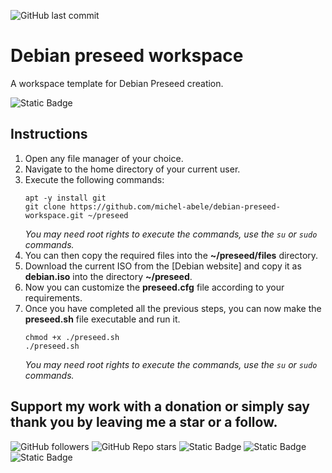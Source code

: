 ![GitHub last commit](https://img.shields.io/github/last-commit/michel-abele/debian-preseed-workspace?style=for-the-badge)

# Debian preseed workspace
A workspace template for Debian Preseed creation.

![Static Badge](https://img.shields.io/badge/12-logo?style=for-the-badge&logo=Debian&logoColor=%23ffffff&label=Debian&color=%23A81D33)

## Instructions

1. Open any file manager of your choice.
2. Navigate to the home directory of your current user.
3. Execute the following commands:
   ```shell
   apt -y install git
   git clone https://github.com/michel-abele/debian-preseed-workspace.git ~/preseed
   ```
   _You may need root rights to execute the commands, use the `su` or `sudo` commands._
4. You can then copy the required files into the **~/preseed/files** directory.
5. Download the current ISO from the [Debian website] and copy it as **debian.iso** into the directory **~/preseed**.
6. Now you can customize the **preseed.cfg** file according to your requirements.
7. Once you have completed all the previous steps, you can now make the **preseed.sh** file executable and run it.
   ```shell
   chmod +x ./preseed.sh
   ./preseed.sh
   ```
   _You may need root rights to execute the commands, use the `su` or `sudo` commands._


## Support my work with a donation or simply say thank you by leaving me a star or a follow.

![GitHub followers](https://img.shields.io/github/followers/michel-abele?style=for-the-badge&logo=github&link=https%3A%2F%2Fgithub.com%2Fmichel-abele)
![GitHub Repo stars](https://img.shields.io/github/stars/michel-abele/debian-preseed-workspace?style=for-the-badge&logo=github&link=https%3A%2F%2Fgithub.com%2Fmichel-abele%2Fdebian-preseed-workspace%2Fstargazers)
![Static Badge](https://img.shields.io/badge/Me-logo?style=for-the-badge&logo=PayPal&logoColor=%23ffffff&label=PayPal&color=%23003087&link=https%3A%2F%2Fwww.paypal.com%2Fpaypalme%2FMichelAbele)
![Static Badge](https://img.shields.io/badge/Donate-logo?style=for-the-badge&logo=Ko-fi&logoColor=%23ffffff&label=Ko-fi&color=%23ff5e5b&link=https%3A%2F%2Fko-fi.com%2Fmichelabele)
![Static Badge](https://img.shields.io/badge/Membership-logo?style=for-the-badge&logo=Patreon&logoColor=%23ffffff&label=Patreon&color=%23000000&link=https%3A%2F%2Fpatreon.com%2FMichelAbele)
